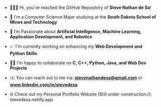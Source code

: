 - 🙋🏻‍♂️ Hi, you've reached the GitHub Repository of **Steve Nathan de Sa**!

- 🏫 I'm a Computer Science Major studying at the **South Dakota School of Mines and Technology**

- 🤖 I’m Passionate about **Artificial Intelligence, Machine Learning, Application Development, and Robotics**

- 📈 I'm currently working on enhancing my **Web Development and Python Skills**

- 🤝🏻 I’m happy to collaborate on **C, C++, Python, Java, and Web Dev Projects**

- ✉️ You can reach out to me via: **stevenathandesa@gmail.com** or **www.linkedin.com/in/stevedesa**

- 🌐 Check out my Personal Portfolio Website (Still under construction:/): stevedesa.netlify.app

<p align="left">
</p>
